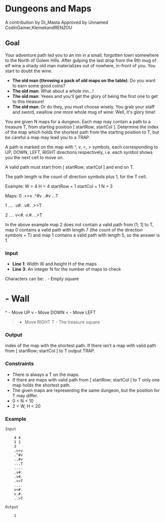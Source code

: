# Dungeons and Maps
A contribution by Di_Masta
 Approved by Unnamed CodinGamer,KlemekandRENZOU

## Goal
Your adventure path led you to an inn in a small, forgotten town somewhere to the North of Golem Hills.
After gulping the last drop from the 9th mug of elf wine a shady old man materializes out of nowhere, in-front of you.
You start to doubt the wine.
* **The old man (throwing a pack of old maps on the table)**: Do you want to earn some good coins?
* **The old man**: What about a whole inn...!
* **The old man**: Yeees and you'll get the glory of being the first one to get to this treasure!
* **The old man**: Or do they, you must choose wisely.
You grab your staff and sword, swallow one more whole mug of wine:
Well, it's glory time!

You are given N maps for a dungeon. Each map may contain a path to a treasure T, from starting position [ startRow; startCol ]. Determine the index of the map which holds the shortest path from the starting position to T, but be careful a map may lead you to a TRAP.

A path is marked on the map with ^, v, <, > symbols, each corresponding to UP, DOWN, LEFT, RIGHT directions respectively, i.e. each symbol shows you the next cell to move on.

A valid path must start from [ startRow; startCol ] and end on T.

The path length is the count of direction symbols plus 1, for the T cell.

Example:
W = 4 H = 4
startRow = 1 startCol = 1
N = 3

Maps:
0
.>>v
.^#v
..#v
...T

1
....
.v#.
.v#.
.>>T

2
....
v<#.
v.#.
..>T


In the above example map 2 does not contain a valid path from [1; 1] to T, map 0 contains a valid path with length 7 (the count of the direction symbols + T) and map 1 contains a valid path with length 5, so the answer is 1.

### Input
* **Line 1**: Width W and height H of the maps
* **Line 3**: An integer N for the number of maps to check

Characters can be:
. - Empty square
# - Wall
^ - Move UP
v - Move DOWN
< - Move LEFT
> - Move RIGHT
T - The treasure square

### Output
index of the map with the shortest path. If there isn't a map with valid path from [ startRow; startCol ] to T output TRAP.

### Constraints
* There is always a T on the maps.
* If there are maps with valid path from [ startRow; startCol ] to T only one map holds the shortest path.
* The given maps are representing the same dungeon, but the position for T may differ.
* 0 < N < 10
* 2 < W, H < 20

### Example

    Input

        4 4
        1 1
        3
        .>>v
        .^#v
        ..#v
        ...T
        ....
        .v#.
        .v#.
        .>>T
        ....
        v<#.
        v.#.
        ..>T

    Output

        1        
